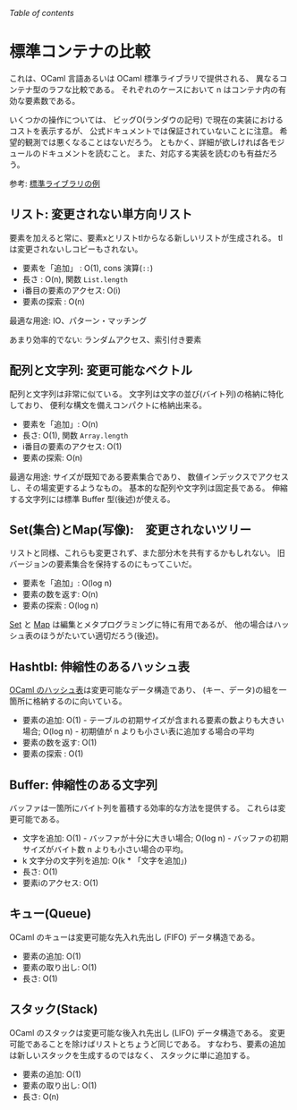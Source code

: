 <!-- ((! set title 標準コンテナの比較 !)) ((! set learn !)) -->

*Table of contents*

標準コンテナの比較
=================

これは、OCaml 言語あるいは OCaml 標準ライブラリで提供される、
異なるコンテナ型のラフな比較である。 それぞれのケースにおいて n
はコンテナ内の有効な要素数である。

いくつかの操作については、 ビッグO(ランダウの記号)
で現在の実装におけるコストを表示するが、
公式ドキュメントでは保証されていないことに注意。
希望的観測では悪くなることはないだろう。
ともかく、詳細が欲しければ各モジュールのドキュメントを読むこと。
また、対応する実装を読むのも有益だろう。

参考:
[標準ライブラリの例](standard_library_examples.ja.html "標準ライブラリの例")

リスト: 変更されない単方向リスト
------------------------------

要素を加えると常に、要素xとリストtlからなる新しいリストが生成される。 tl
は変更されないしコピーもされない。

-   要素を「追加」 : O(1), cons 演算(`::`)
-   長さ : O(n), 関数 `List.length`
-   i番目の要素のアクセス: O(i)
-   要素の探索 : O(n)

最適な用途: IO、パターン・マッチング

あまり効率的でない: ランダムアクセス、索引付き要素

配列と文字列: 変更可能なベクトル
------------------------------

配列と文字列は非常に似ている。
文字列は文字の並び(バイト列)の格納に特化しており、
便利な構文を備えコンパクトに格納出来る。

-   要素を「追加」: O(n)
-   長さ: O(1), 関数 `Array.length`
-   i番目の要素のアクセス: O(1)
-   要素の探索: O(n)

最適な用途: サイズが既知である要素集合であり、
数値インデックスでアクセスし、その場変更するようなもの。
基本的な配列や文字列は固定長である。 伸縮する文字列には標準 Buffer
型(後述)が使える。

Set(集合)とMap(写像):　変更されないツリー
---------------------------------------

リストと同様、これらも変更されず、また部分木を共有するかもしれない。
旧バージョンの要素集合を保持するのにもってこいだ。

-   要素を「追加」: O(log n)
-   要素の数を返す: O(n)
-   要素の探索 : O(log n)

[Set](set.ja.html "集合")
と
[Map](map.ja.html "写像")
は編集とメタプログラミングに特に有用であるが、
他の場合はハッシュ表のほうがたいてい適切だろう(後述)。

Hashtbl: 伸縮性のあるハッシュ表
------------------------------

[OCaml
のハッシュ表](hashtbl.ja.html "ハッシュ表")は変更可能なデータ構造であり、
(キー、データ)の組を一箇所に格納するのに向いている。

-   要素の追加: O(1) -
    テーブルの初期サイズが含まれる要素の数よりも大きい場合; O(log n) -
    初期値が n よりも小さい表に追加する場合の平均
-   要素の数を返す: O(1)
-   要素の探索 : O(1)

Buffer: 伸縮性のある文字列
-------------------------

バッファは一箇所にバイト列を蓄積する効率的な方法を提供する。
これらは変更可能である。

-   文字を追加: O(1) - バッファが十分に大きい場合; O(log n) -
    バッファの初期サイズがバイト数 n よりも小さい場合の平均。
-   k 文字分の文字列を追加: O(k * 「文字を追加」)
-   長さ: O(1)
-   要素iのアクセス: O(1)

キュー(Queue)
-------------

OCaml のキューは変更可能な先入れ先出し (FIFO) データ構造である。

-   要素の追加: O(1)
-   要素の取り出し: O(1)
-   長さ: O(1)

スタック(Stack)
---------------

OCaml のスタックは変更可能な後入れ先出し (LIFO) データ構造である。
変更可能であることを除けばリストとちょうど同じである。
すなわち、要素の追加は新しいスタックを生成するのではなく、
スタックに単に追加する。

-   要素の追加: O(1)
-   要素の取り出し: O(1)
-   長さ: O(n)
